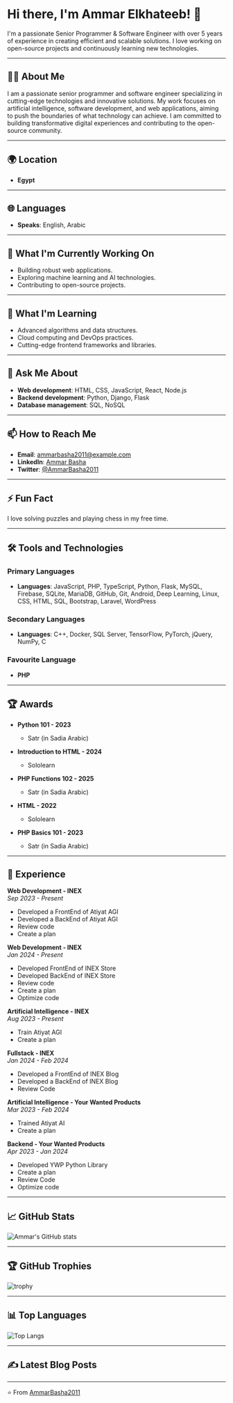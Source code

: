 # Hi there, I'm Ammar Elkhateeb! 👋

I'm a passionate Senior Programmer & Software Engineer with over 5 years of experience in creating efficient and scalable solutions. I love working on open-source projects and continuously learning new technologies.

---

## 🧑‍💻 About Me
I am a passionate senior programmer and software engineer specializing in cutting-edge technologies and innovative solutions. My work focuses on artificial intelligence, software development, and web applications, aiming to push the boundaries of what technology can achieve. I am committed to building transformative digital experiences and contributing to the open-source community.

---

## 🌍 Location
- **Egypt**

---

## 🌐 Languages
- **Speaks**: English, Arabic

---

## 🔭 What I'm Currently Working On
- Building robust web applications.
- Exploring machine learning and AI technologies.
- Contributing to open-source projects.

---

## 🌱 What I'm Learning
- Advanced algorithms and data structures.
- Cloud computing and DevOps practices.
- Cutting-edge frontend frameworks and libraries.

---

## 💬 Ask Me About
- **Web development**: HTML, CSS, JavaScript, React, Node.js
- **Backend development**: Python, Django, Flask
- **Database management**: SQL, NoSQL

---

## 📫 How to Reach Me
- **Email**: ammarbasha2011@example.com
- **LinkedIn**: [Ammar Basha](https://www.linkedin.com/in/ammarbasha2011)
- **Twitter**: [@AmmarBasha2011](https://twitter.com/AmmarBasha2011)

---

## ⚡ Fun Fact
I love solving puzzles and playing chess in my free time.

---

## 🛠️ Tools and Technologies
### Primary Languages
- **Languages**: JavaScript, PHP, TypeScript, Python, Flask, MySQL, Firebase, SQLite, MariaDB, GitHub, Git, Android, Deep Learning, Linux, CSS, HTML, SQL, Bootstrap, Laravel, WordPress

### Secondary Languages
- **Languages**: C++, Docker, SQL Server, TensorFlow, PyTorch, jQuery, NumPy, C

### Favourite Language
- **PHP**

---

## 🏆 Awards
- **Python 101 - 2023**
  - Satr (in Sadia Arabic)

- **Introduction to HTML - 2024**
  - Sololearn

- **PHP Functions 102 - 2025**
  - Satr (in Sadia Arabic)

- **HTML - 2022**
  - Sololearn

- **PHP Basics 101 - 2023**
  - Satr (in Sadia Arabic)

---

## 💼 Experience
**Web Development - INEX**  
*Sep 2023 - Present*  
- Developed a FrontEnd of Atiyat AGI
- Developed a BackEnd of Atiyat AGI
- Review code
- Create a plan

**Web Development - INEX**  
*Jan 2024 - Present*  
- Developed FrontEnd of INEX Store
- Developed BackEnd of INEX Store
- Review code
- Create a plan
- Optimize code

**Artificial Intelligence - INEX**  
*Aug 2023 - Present*  
- Train Atiyat AGI
- Create a plan

**Fullstack - INEX**  
*Jan 2024 - Feb 2024*  
- Developed a FrontEnd of INEX Blog
- Developed a BackEnd of INEX Blog
- Review Code

**Artificial Intelligence - Your Wanted Products**  
*Mar 2023 - Feb 2024*  
- Trained Atiyat AI
- Create a plan

**Backend - Your Wanted Products**  
*Apr 2023 - Jan 2024*  
- Developed YWP Python Library
- Create a plan
- Review Code
- Optimize code

---

## 📈 GitHub Stats
![Ammar's GitHub stats](https://github-readme-stats.vercel.app/api?username=AmmarBasha2011&show_icons=true&theme=radical)

---

## 🏆 GitHub Trophies
![trophy](https://github-profile-trophy.vercel.app/?username=AmmarBasha2011&theme=onedark)

---

## 📊 Top Languages
![Top Langs](https://github-readme-stats.vercel.app/api/top-langs/?username=AmmarBasha2011&layout=compact&theme=radical)

---

## ✍️ Latest Blog Posts
<!-- BLOG-POST-LIST:START -->
<!-- BLOG-POST-LIST:END -->

---

⭐️ From [AmmarBasha2011](https://github.com/AmmarBasha2011)
